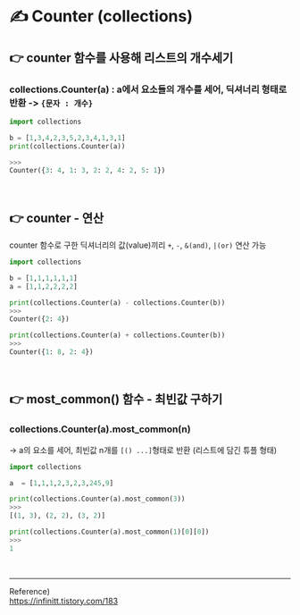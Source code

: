 # ✍️ Counter (collections)
## 👉 counter 함수를 사용해 리스트의 개수세기

### collections.Counter(a) : a에서 요소들의 개수를 세어, 딕셔너리 형태로 반환 ->  ```{문자 : 개수}```


```python
import collections

b = [1,3,4,2,3,5,2,3,4,1,3,1]
print(collections.Counter(a))

>>>
Counter({3: 4, 1: 3, 2: 2, 4: 2, 5: 1})
```

<br/>

## 👉 counter  - 연산
counter 함수로 구한 딕셔너리의 값(value)끼리 ```+```, ```-```, ```&(and)```, ```|(or)``` 연산 가능

```python
import collections

b = [1,1,1,1,1,1]
a = [1,1,2,2,2,2]

print(collections.Counter(a) - collections.Counter(b))
>>>
Counter({2: 4})

print(collections.Counter(a) + collections.Counter(b))
>>>
Counter({1: 8, 2: 4})
```

<br/>

## 👉 most_common() 함수 - 최빈값 구하기
### collections.Counter(a).most_common(n)
-> a의 요소를 세어, 최빈값 n개를 ```[() ...]```형태로 반환 (리스트에 담긴 튜플 형태)

```python
import collections

a  = [1,1,1,2,3,2,3,245,9]

print(collections.Counter(a).most_common(3))
>>>
[(1, 3), (2, 2), (3, 2)]

print(collections.Counter(a).most_common(1)[0][0])
>>> 
1
```

<br/>

---

Reference)<br/>
https://infinitt.tistory.com/183

